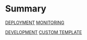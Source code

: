 # Summary

[DEPLOYMENT](./DEPLOYMENT.md)
[MONITORING](./MONITORING.md)

[DEVELOPMENT](./DEVELOPMENT.md)
[CUSTOM TEMPLATE](./CUSTOM_TEMPLATE.md)
